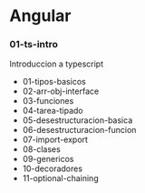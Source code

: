 # Angular

### 01-ts-intro
Introduccion a typescript 
* 01-tipos-basicos
* 02-arr-obj-interface
* 03-funciones
* 04-tarea-tipado
* 05-desestructuracion-basica
* 06-desestructuracion-funcion
* 07-import-export
* 08-clases
* 09-genericos
* 10-decoradores
* 11-optional-chaining